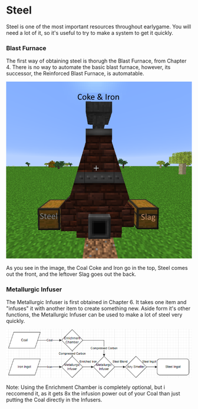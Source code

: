 # Steel

Steel is one of the most important resources throughout earlygame. You will need a lot of it, so it's useful to try to make a system to get it quickly.

### Blast Furnace

The first way of obtaining steel is thorugh the Blast Furnace, from Chapter 4. There is no way to automate the basic blast furnace, however, its successor, the Reinforced Blast Furnace, is automatable.

![Improved Blast Furnace](/guides/files/Steel/blastfurnace.png)

As you see in the image, the Coal Coke and Iron go in the top, Steel comes out the front, and the leftover Slag goes out the back.

### Metallurgic Infuser

The Metallurgic Infuser is first obtained in Chapter 6. It takes one item and "infuses" it with another item to create something new. Aside form it's other functions, the Metallurgic Infuser can be used to make a lot of steel very quickly.

![Steel Setup](/guides/files/Steel/infusionsetup.png)

Note: Using the Enrichment Chamber is completely optional, but i reccomend it, as it gets 8x the infusion power out of your Coal than just putting the Coal directly in the Infusers.
